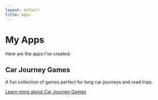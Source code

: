 ```yaml
---
layout: default
title: Apps
---
```


# My Apps

Here are the apps I've created:

## Car Journey Games

A fun collection of games perfect for long car journeys and road trips.

[Learn more about Car Journey Games](/apps/car-journey-games)